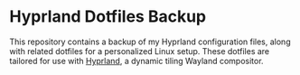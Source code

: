 # Hyprland Dotfiles Backup

This repository contains a backup of my Hyprland configuration files, along with related dotfiles for a personalized Linux setup. These dotfiles are tailored for use with [Hyprland](https://hyprland.org/), a dynamic tiling Wayland compositor.



